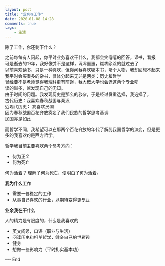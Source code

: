 ```yaml
---
layout: post
title: "业余与工作"  
date: 2020-01-08 14:28
comments: true
tags: 
	- 生活
---
```




除了工作，你还剩下什么？   

之前每每有人问起，你平时业务喜欢干什么，我都会笑嘻嘻的回答，读书，看报   
可是逝去的19年，我好像并不是这样，浑浑噩噩，糊糊涂涂的就过去了   
以前喜欢读书，只是一种喜欢，但你问我喜欢哪本书，哪个人物，我却回想不起来  
我平时会买很多的杂书，具体分起来无非是两类：历史和哲学   
曾经要不是老师觉得我理科更有前途，我大概大学也会选这两个专业吧   
读的越多，越发现自己的无知。  
由于时间的问题。我发现历史是那么的驳杂，于是经过慎重选择，我选择了，  
古代历史：我喜欢春秋战国与秦汉  
近现代历史： 我喜欢民国   
因为春秋战国百花齐放奠定了我们民族的哲学思考基调  
民国亦是如此  

而哲学不同，我希望可以在那两个百花齐放的年代了解到我国哲学的演变，但是更多的我喜欢的是西方哲学。   

<!-- more -->

哲学我目前主要喜欢两个思考方向： 

- 何为正义  
- 何为死亡 

何为活着？ 理解了何为死亡，便明白了何为活着。   

**我为什么工作**  

- 需要一份稳定的工作  
- 从事自己喜欢的行业，以期待变得更专业  

**业余我在干什么**  

人的精力是有限度的，什么是我喜欢的   

- 英文阅读，口语（职业与生活）  
- 阅读历史和相关哲学，健全自己的世界观  
- 健身   
- 想做一些影响力（平时扎实基本功）


--- End